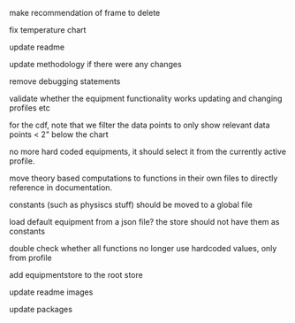 make recommendation of frame to delete

fix temperature chart

update readme

update methodology if there were any changes

remove debugging statements 

validate whether the equipment functionality works updating and changing profiles etc

for the cdf, note that we filter the data points to only show relevant data points < 2" below the chart

no more hard coded equipments, it should select it from the currently active profile.

move theory based computations to functions in their own files to directly reference in documentation.

constants (such as physiscs stuff) should be moved to a global file 

load default equipment from a json file? the store should not have them as constants

double check whether all functions no longer use hardcoded values, only from profile

add equipmentstore to the root store

update readme images

update packages